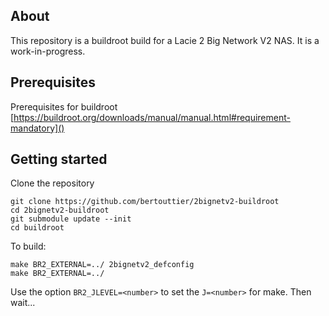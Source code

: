 ## About
This repository is a buildroot build for a Lacie 2 Big Network V2 NAS. It is a work-in-progress.

## Prerequisites
Prerequisites for buildroot [https://buildroot.org/downloads/manual/manual.html#requirement-mandatory]()

## Getting started
Clone the repository
```
git clone https://github.com/bertouttier/2bignetv2-buildroot
cd 2bignetv2-buildroot
git submodule update --init
cd buildroot
```
To build:
```
make BR2_EXTERNAL=../ 2bignetv2_defconfig
make BR2_EXTERNAL=../
```
Use the option ```BR2_JLEVEL=<number>``` to set the ```J=<number>``` for make. Then wait...

